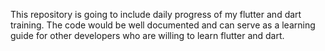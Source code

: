 This repository is going to include daily progress of my flutter and dart training.
The code would be well documented and can serve as a learning guide for other developers who are willing to learn flutter and dart.

